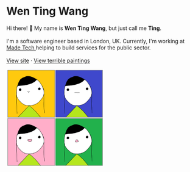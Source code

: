 <h1>Wen Ting Wang</h1>

<p>
  Hi there! 👋 My name is <b>Wen Ting Wang</b>, but just call me <b>Ting</b>.
  <br/>
  <br/>
  I'm a software engineer based in London, UK. Currently, I'm working at 
  <a
    href="https://madetech.com"
    target="_blank"
    rel="noopener noreferrer"
    className="text-made-tech"
  >
    Made Tech
  </a> helping to build services for the public sector.
  <br />
  <br />
  <a href="https://wentingwang.co.uk">View site</a>
  ·
  <a href="https://wentingwang.co.uk/#paintings">View terrible paintings</a>
</p>

<p>
  <img src="./i-am-tingker-bell.png" alt="4 panel comic. In the top left panel, Tingker Bell's face is at the forefront with a cute smile on a yellow background. In the top right panel, Tingker Bell's face is at the forefront with a straight mouth on a blue background. In the bottom left panel, Tingker Bell's face is at the forefront with a big smile on a pink background. In the bottom right panel, Tingker Bell's face is at the forefront with a shocked expression on a green background." width="256" height="256">
</p>
